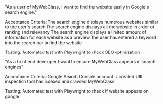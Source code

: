 "As a user of MyWebClass, I want to find the website easily in Google's search engine."

Acceptance Criteria: The search engine displays numerous websites similar to the user's search
The search engine displays all the website in order of ranking and relevancy
The search engine displays a limited amount of information for each website as a preview
The user has entered a keyword into the search bar to find the website

Testing: Automated test with Playwright to check SEO optimization

"As a front end developer I want to ensure MyWebClass appears in search engines"

Acceptance Criteria: Google Search Console account is created
URL inspection tool has indexed and crawled MyWebClass

Testing: Automated test with Playwright to check if website appears on google